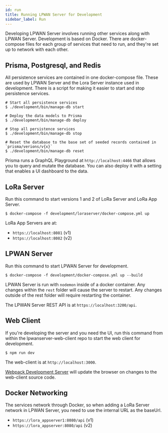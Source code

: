 ```yaml
---
id: run
title: Running LPWAN Server for Development
sidebar_label: Run
---
```


Developing LPWAN Server involves running other services along with LPWAN Server.
Development is based on Docker.  There are docker-compose files for each
group of services that need to run, and they're set up to network
with each other.

## Prisma, Postgresql, and Redis
All persistence services are contained in one docker-compose file.  These are used
by LPWAN Server and the Lora Server instance used in development.
There is a script for making it easier to start and stop persistence services.

```
# Start all persistence services
$ ./development/bin/manage-db start

# Deploy the data models to Prisma
$ ./development/bin/manage-db deploy

# Stop all persistence services
$ ./development/bin/manage-db stop

# Reset the database to the base set of seeded records contained in `prisma/verions/v{x}`
$ ./development/bin/manage-db reset
```

Prisma runs a GraphQL Playground at `http://localhost:4466` that allows you
to query and mutate the database.  You can also deploy it with a setting that enables
a UI dashboard to the data.

## LoRa Server

Run this command to start versions 1 and 2 of LoRa Server and LoRa App Server.

```
$ docker-compose -f development/loraserver/docker-compose.yml up
```

LoRa App Servers are at:

- `https://localhost:8081` (v1)
- `https://localhost:8082` (v2)

## LPWAN Server

Run this command to start LPWAN Server for development.

```
$ docker-compose -f development/docker-compose.yml up --build
```

LPWAN Server is run with `nodemon` inside of a docker container.  Any
changes within the `rest` folder will cause the server to restart.
Any changes outside of the rest folder will require restarting the container.

The LPWAN Server REST API is at `https://localhost:3200/api`.

## Web Client

If you're developing the server and you need the UI, run this command from within
the lpwanserver-web-client repo to start the web client for development.

```
$ npm run dev
```

The web-client is at `http://localhost:3000`.

[Webpack Development Server](https://github.com/webpack/webpack-dev-server)
will update the browser on changes to the web-client source code.

## Docker Networking

The services network through Docker, so when adding a LoRa Server network in LPWAN Server,
you need to use the internal URL as the baseUrl.

- `https://lora_appserver1:8080/api` (v1)
- `https://lora_appserver:8080/api` (v2)
